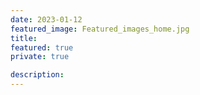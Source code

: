 ```yaml
---
date: 2023-01-12
featured_image: Featured_images_home.jpg
title: 
featured: true
private: true

description: 
---
```

